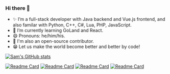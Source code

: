 ### Hi there 👋

- ✨ I’m a full-stack developer with Java backend and Vue.js frontend, and also familar with Python, C++, C#, Lua, PHP, JavaScript.
- 🌱 I’m currently learning GoLand and React.
- 😄 Pronouns: he/him/his.
- 🎁 I'm also an open-source contributor.
- 😁 Let us make the world become better and better by code!

[![Sam's GitHub stats](https://github-readme-stats.vercel.app/api?username=samho2008)](https://github.com/samho2008)

[![Readme Card](https://github-readme-stats.vercel.app/api/pin/?username=zealdocs&repo=zeal)](https://github.com/zealdocs/zeal)
[![Readme Card](https://github-readme-stats.vercel.app/api/pin/?username=vuejs&repo=vuepress)](https://github.com/vuejs/vuepress)
[![Readme Card](https://github-readme-stats.vercel.app/api/pin/?username=go-gitea&repo=gitea)](https://github.com/go-gitea/gitea)
[![Readme Card](https://github-readme-stats.vercel.app/api/pin/?username=hibernate&repo=hibernate-orm)](https://github.com/hibernate/hibernate-orm)

<!--
**samho2008/samho2008** is a ✨ _special_ ✨ repository because its `README.md` (this file) appears on your GitHub profile.

Here are some ideas to get you started:

- 🔭 I’m currently working on ...
- 🌱 I’m currently learning ...
- 👯 I’m looking to collaborate on ...
- 🤔 I’m looking for help with ...
- 💬 Ask me about ...
- 📫 How to reach me: ...
- 😄 Pronouns: ...
- ⚡ Fun fact: ...
-->
